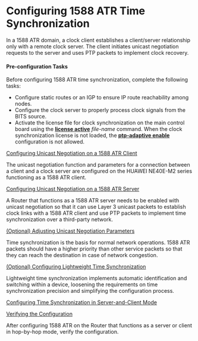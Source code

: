 Configuring 1588 ATR Time Synchronization
=========================================

In a 1588 ATR domain, a clock client establishes a client/server relationship only with a remote clock server. The client initiates unicast negotiation requests to the server and uses PTP packets to implement clock recovery.

#### Pre-configuration Tasks

Before configuring 1588 ATR time synchronization, complete the following tasks:

* Configure static routes or an IGP to ensure IP route reachability among nodes.
* Configure the clock server to properly process clock signals from the BITS source.
* Activate the license file for clock synchronization on the main control board using the [**license active**](cmdqueryname=license+active) *file-name* command. When the clock synchronization license is not loaded, the [**ptp-adaptive enable**](cmdqueryname=ptp-adaptive+enable) configuration is not allowed.


[Configuring Unicast Negotiation on a 1588 ATR Client](../../../../software/nev8r10_vrpv8r16/user/ne/dc_atn_cfg_010367_1.html)

The unicast negotiation function and parameters for a connection between a client and a clock server are configured on the HUAWEI NE40E-M2 series functioning as a 1588 ATR client.

[Configuring Unicast Negotiation on a 1588 ATR Server](../../../../software/nev8r10_vrpv8r16/user/ne/dc_ne_atr_cfg_9007.html)

A Router that functions as a 1588 ATR server needs to be enabled with unicast negotiation so that it can use Layer 3 unicast packets to establish clock links with a 1588 ATR client and use PTP packets to implement time synchronization over a third-party network.

[(Optional) Adjusting Unicast Negotiation Parameters](../../../../software/nev8r10_vrpv8r16/user/ne/dc_ne_atr_cfg_9008.html)

Time synchronization is the basis for normal network operations. 1588 ATR packets should have a higher priority than other service packets so that they can reach the destination in case of network congestion.

[(Optional) Configuring Lightweight Time Synchronization](../../../../software/nev8r10_vrpv8r16/user/ne/dc_ne_atr_cfg_9025.html)

Lightweight time synchronization implements automatic identification and switching within a device, loosening the requirements on time synchronization precision and simplifying the configuration process.

[Configuring Time Synchronization in Server-and-Client Mode](../../../../software/nev8r10_vrpv8r16/user/ne/dc_ne_atr_cfg_9022.html)



[Verifying the Configuration](../../../../software/nev8r10_vrpv8r16/user/ne/dc_ne_atr_cfg_9009.html)

After configuring 1588 ATR on the Router that functions as a server or client in hop-by-hop mode, verify the configuration.